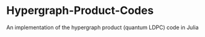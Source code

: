 # Hypergraph-Product-Codes
An implementation of the hypergraph product (quantum LDPC) code in Julia 
